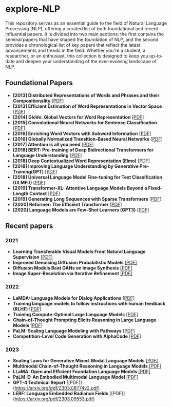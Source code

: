 # explore-NLP
This repository serves as an essential guide to the field of Natural Language Processing (NLP), offering a curated list of both foundational and recent influential papers. It is divided into two main sections: the first contains the seminal papers that have shaped the foundation of NLP, and the second provides a chronological list of key papers that reflect the latest advancements and trends in the field. Whether you're a student, a researcher, or an enthusiast, this collection is designed to keep you up-to-date and deepen your understanding of the ever-evolving landscape of NLP.

## Foundational Papers

* **[2013] Distributed Representations of Words and Phrases and their Compositionality** [\[PDF\]](https://arxiv.org/pdf/1310.4546.pdf)
* **[2013] Efficient Estimation of Word Representations in Vector Space** [\[PDF\]](https://arxiv.org/pdf/1301.3781.pdf)
* **[2014] GloVe: Global Vectors for Word Representation** [\[PDF\]](https://aclanthology.org/D14-1162.pdf)
* **[2015] Convolutional Neural Networks for Sentence Classification** [\[PDF\]](https://arxiv.org/pdf/1408.5882.pdf)
* **[2016] Enriching Word Vectors with Subword Information** [\[PDF\]](https://arxiv.org/abs/1607.04606)
* **[2016] Globally Normalized Transition-Based Neural Networks** [\[PDF\]](https://arxiv.org/pdf/1603.06042.pdf)
* **[2017] Attention is all you need** [\[PDF\]](https://proceedings.neurips.cc/paper/2017/file/3f5ee243547dee91fbd053c1c4a845aa-Paper.pdf)
* **[2018] BERT: Pre-training of Deep Bidirectional Transformers for Language Understanding** [\[PDF\]](https://arxiv.org/pdf/1810.04805.pdf)
* **[2018] Deep Contextualized Word Representation (Elmo)** [\[PDF\]](https://arxiv.org/abs/1802.05365)
* **[2018] Improving Language Understanding by Generative Pre-Training(GPT)** [\[PDF\]](https://s3-us-west-2.amazonaws.com/openai-assets/research-covers/language-unsupervised/language_understanding_paper.pdf)
* **[2018] Universal Language Model Fine-tuning for Text Classification (ULMFit)** [\[PDF\]](https://arxiv.org/abs/1801.06146)
* **[2019] Transformer-XL: Attentive Language Models Beyond a Fixed-Length Context** [\[PDF\]](https://arxiv.org/pdf/1901.02860v3.pdf)
* **[2019] Generating Long Sequences with Sparse Transformers** [\[PDF\]](https://arxiv.org/abs/1904.10509)
* **[2020] Reformer: The Efficient Transformer** [\[PDF\]](https://arxiv.org/abs/2001.04451)
* **[2020] Language Models are Few-Shot Learners (GPT3)** [\[PDF\]](https://proceedings.neurips.cc/paper/2020/file/1457c0d6bfcb4967418bfb8ac142f64a-Paper.pdf)

## Recent papers

### 2021
* **Learning Transferable Visual Models From Natural Language Supervision**  [\[PDF\]](https://arxiv.org/pdf/2103.00020.pdf)
* **Improved Denoising Diffusion Probabilistic Models** [\[PDF\]](https://arxiv.org/pdf/2102.09672.pdf)
* **Diffusion Models Beat GANs on Image Synthesis** [\[PDF\]](https://arxiv.org/pdf/2105.05233.pdf)
* **Image Super-Resolution via Iterative Refinement** [\[PDF\]](https://arxiv.org/pdf/2104.07636.pdf)

### 2022
* **LaMDA: Language Models for Dialog Applications** [\[PDF\]](https://arxiv.org/pdf/2201.08239.pdf)
* **Training language models to follow instructions with human feedback (RLHF)** [\[PDF\]](https://arxiv.org/pdf/2203.02155.pdf)
* **Training Compute-Optimal Large Language Models** [\[PDF\]](https://arxiv.org/pdf/2203.15556.pdf)
* **Chain-of-Thought Prompting Elicits Reasoning in Large Language Models** [\[PDF\]](https://arxiv.org/pdf/2201.11903.pdf)
* **PaLM: Scaling Language Modeling with Pathways** [\[PDF\]](https://arxiv.org/pdf/2204.02311.pdf)
* **Competition-Level Code Generation with AlphaCode** [\[PDF\]](https://arxiv.org/pdf/2203.07814.pdf)

### 2023
* **Scaling Laws for Generative Mixed-Modal Language Models** [\[PDF\]](https://arxiv.org/pdf/2301.03728.pdf)
* **Multimodal Chain-of-Thought Reasoning in Language Models** [\[PDF\]](https://arxiv.org/pdf/2302.00923.pdf)
* **LLaMA: Open and Efficient Foundation Language Models** [\[PDF\]](https://research.facebook.com/publications/llama-open-and-efficient-foundation-language-models/)
* **PaLM-E: An Embodied Multimodal Language Model** [\[PDF\]](https://arxiv.org/pdf/2303.03378.pdf)
* **GPT-4 Technical Report** [\[PDF\]] (https://arxiv.org/pdf/2303.08774v2.pdf)
* **LERF: Language Embedded Radiance Fields** [\[PDF\]] (https://arxiv.org/pdf/2303.09553.pdf)
